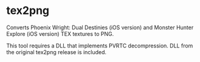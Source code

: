 tex2png
=======

 Converts Phoenix Wright: Dual Destinies (iOS version) and Monster Hunter Explore (iOS version) TEX textures to PNG.

 This tool requires a DLL that implements PVRTC decompression. DLL from the original tex2png release is included.
